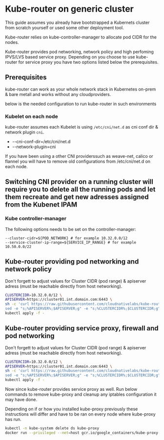 # Kube-router on generic cluster

This guide assumes you already have bootstrapped a Kubernets cluster from scratch yourself or used some other deployment tool.

Kube-router relies on kube-controller-manager to allocate pod CIDR for the nodes.

Kube-router provides pod networking, network policy and high perfoming IPVS/LVS based service proxy. Depending on you choose to use kube-router for service proxy you have two options listed below the prerequisites.

## Prerequisites

kube-router can work as your whole network stack in Kubernetes on-prem & bare metall and works without any cloudproviders.

below is the needed configuration to run kube-router in such environments

### Kubelet on each node

kube-router assumes each Kubelet is using `/etc/cni/net.d` as cni conf dir & network plugin `cni`.

- --cni-conf-dir=/etc/cni/net.d
- --network-plugin=cni

If you have been using a other CNI providerssuch as weave-net, calico or flannel you will have to remove old configurations from /etc/cni/net.d on each node.

## __Switching CNI provider on a running cluster will require you to delete all the running pods and let them recreate and get new adresses assigned from the Kubenet IPAM__

### Kube controller-manager

The following options needs to be set on the controller-manager:

```text
--cluster-cidr=${POD_NETWORK} # for example 10.32.0.0/12
--service-cluster-ip-range=${SERVICE_IP_RANGE} # for example 10.50.0.0/22
```

## Kube-router providing pod networking and network policy

Don't forgett to adjust values for Cluster CIDR (pod range) & apiserver adress (must be reachable directly from host networking).

```sh
CLUSTERCIDR=10.32.0.0/12 \
APISERVER=https://cluster01.int.domain.com:6443 \
sh -c 'curl https://raw.githubusercontent.com/cloudnativelabs/kube-router/master/daemonset/generic-kuberouter.yaml -o - | \
sed -e "s;%APISERVER%;$APISERVER;g" -e "s;%CLUSTERCIDR%;$CLUSTERCIDR;g"' | \
kubectl apply -f -
```

## Kube-router providing service proxy, firewall and pod networking

Don't forgett to adjust values for Cluster CIDR (pod range) & apiserver adress (must be reachable directly from host networking).

```sh
CLUSTERCIDR=10.32.0.0/12 \
APISERVER=https://cluster01.int.domain.com:6443 \
sh -c 'curl https://raw.githubusercontent.com/cloudnativelabs/kube-router/master/daemonset/generic-kuberouter-all-features.yaml -o - | \
sed -e "s;%APISERVER%;$APISERVER;g" -e "s;%CLUSTERCIDR%;$CLUSTERCIDR;g"' | \
kubectl apply -f -
```

Now since kube-router provides service proxy as well. Run below commands to remove kube-proxy and cleanup any iptables configuration it may have done.

Depending on if or how you installed kube-proxy previously these instructions will differ and have to be ran on every node where kube-proxy has run.

```sh
kubectl -n kube-system delete ds kube-proxy
docker run --privileged --net=host gcr.io/google_containers/kube-proxy-amd64:v1.7.3 kube-proxy --cleanup-iptables
```
